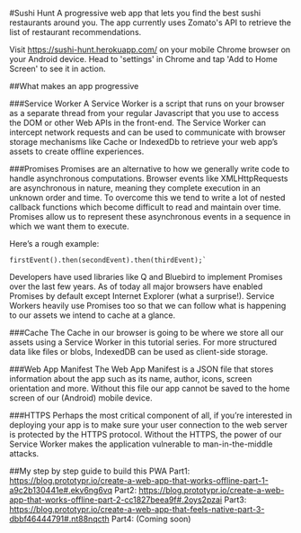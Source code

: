 #Sushi Hunt
A progressive web app that lets you find the best sushi restaurants around you. The app currently uses Zomato's API to retrieve the list of restaurant recommendations. 

Visit https://sushi-hunt.herokuapp.com/ on your mobile Chrome browser on your Android device. 
Head to 'settings' in Chrome and tap 'Add to Home Screen' to see it in action.

##What makes an app progressive

###Service Worker
A Service Worker is a script that runs on your browser as a separate thread from your regular Javascript that you use to access the DOM or other Web APIs in the front-end. The Service Worker can intercept network requests and can be used to communicate with browser storage mechanisms like Cache or IndexedDb to retrieve your web app’s assets to create offline experiences.

###Promises
Promises are an alternative to how we generally write code to handle asynchronous computations. Browser events like XMLHttpRequests are asynchronous in nature, meaning they complete execution in an unknown order and time. To overcome this we tend to write a lot of nested callback functions which become difficult to read and maintain over time. Promises allow us to represent these asynchronous events in a sequence in which we want them to execute.

Here’s a rough example:
```
firstEvent().then(secondEvent).then(thirdEvent);`
```

Developers have used libraries like Q and Bluebird to implement Promises over the last few years. As of today all major browsers have enabled Promises by default except Internet Explorer (what a surprise!).
Service Workers heavily use Promises too so that we can follow what is happening to our assets we intend to cache at a glance.

###Cache
The Cache in our browser is going to be where we store all our assets using a Service Worker in this tutorial series. For more structured data like files or blobs, IndexedDB can be used as client-side storage.

###Web App Manifest
The Web App Manifest is a JSON file that stores information about the app such as its name, author, icons, screen orientation and more. Without this file our app cannot be saved to the home screen of our (Android) mobile device.

###HTTPS
Perhaps the most critical component of all, if you’re interested in deploying your app is to make sure your user connection to the web server is protected by the HTTPS protocol. Without the HTTPS, the power of our Service Worker makes the application vulnerable to man-in-the-middle attacks.

##My step by step guide to build this PWA
Part1: https://blog.prototypr.io/create-a-web-app-that-works-offline-part-1-a9c2b130441e#.ekv6ng6vq
Part2: https://blog.prototypr.io/create-a-web-app-that-works-offline-part-2-cc1827beea9f#.2oys2pzai
Part3: https://blog.prototypr.io/create-a-web-app-that-feels-native-part-3-dbbf46444791#.nt88nqcth
Part4: (Coming soon)

